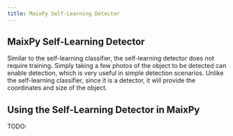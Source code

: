 ```yaml
---
title: MaixPy Self-Learning Detector
---
```


## MaixPy Self-Learning Detector

Similar to the self-learning classifier, the self-learning detector does not require training. Simply taking a few photos of the object to be detected can enable detection, which is very useful in simple detection scenarios.
Unlike the self-learning classifier, since it is a detector, it will provide the coordinates and size of the object.

## Using the Self-Learning Detector in MaixPy

TODO:

